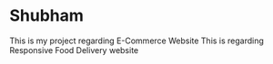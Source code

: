 # Shubham
This is my project regarding E-Commerce Website
This is regarding Responsive Food Delivery website
